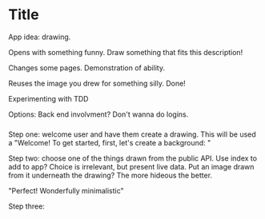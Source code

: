 # Title

App idea: drawing.

Opens with something funny. Draw something that fits this description!

Changes some pages. Demonstration of ability.

Reuses the image you drew for something silly. Done!




Experimenting with TDD

Options: Back end involvment? Don't wanna do logins.


###

Step one: welcome user and have them create a drawing. This will be used a
"Welcome! To get started, first, let's create a background: "

Step two: choose one of the things drawn from the public API. Use index to add to app? Choice is irrelevant, but present live data.
Put an image drawn from it underneath the drawing? The more hideous the better.

"Perfect! Wonderfully minimalistic"

Step three: